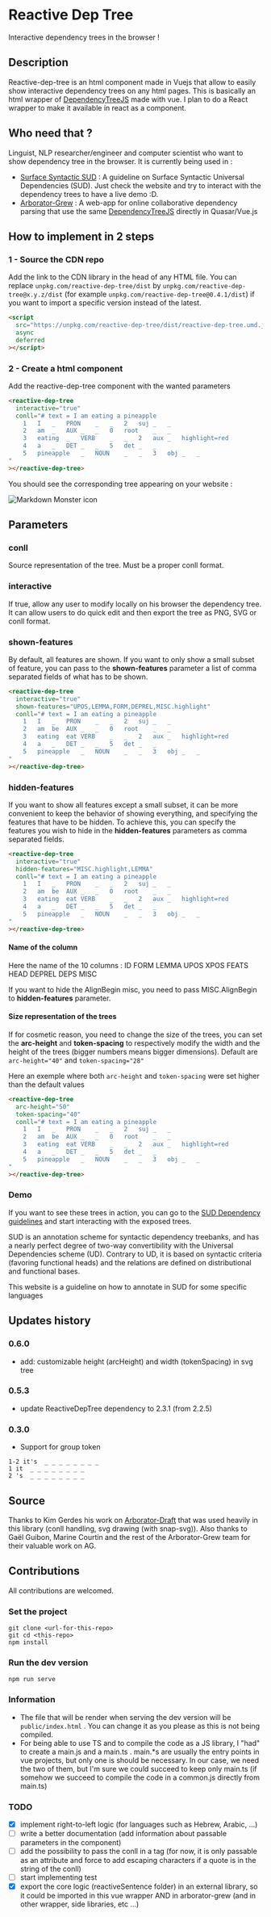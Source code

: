 # Reactive Dep Tree

Interactive dependency trees in the browser !

## Description

Reactive-dep-tree is an html component made in Vuejs that allow to easily show interactive dependency trees on any html pages. This is basically an html wrapper of [DependencyTreeJS](https://github.com/kirianguiller/DependencyTreeJS) made with vue. I plan to do a React wrapper to make it available in react as a component.

## Who need that ?

Linguist, NLP researcher/engineer and computer scientist who want to show dependency tree in the browser.
It is currently being used in :

- [Surface Syntactic SUD](https://surfacesyntacticud.github.io) : A guideline on Surface Syntactic Universal Dependencies (SUD). Just check the website and try to interact with the dependency trees to have a live demo :D.
- [Arborator-Grew](https://arboratorgrew.elizia.net/#/) : A web-app for online collaborative dependency parsing that use the same [DependencyTreeJS](https://github.com/kirianguiller/DependencyTreeJS) directly in Quasar/Vue.js

## How to implement in 2 steps

### 1 - Source the CDN repo

Add the link to the CDN library in the head of any HTML file. You can replace `unpkg.com/reactive-dep-tree/dist` by `unpkg.com/reactive-dep-tree@x.y.z/dist` (for example `unpkg.com/reactive-dep-tree@0.4.1/dist`) if you want to import a specific version instead of the latest.

```html
<script
  src="https://unpkg.com/reactive-dep-tree/dist/reactive-dep-tree.umd.js"
  async
  deferred
></script>
```

### 2 - Create a <reactive-dep-tree> html component

Add the reactive-dep-tree component with the wanted parameters

```html
<reactive-dep-tree
  interactive="true"
  conll="# text = I am eating a pineapple
    1	I	_	PRON	_	_	2	suj	_	_
    2	am	_	AUX	_	_	0	root	_	_
    3	eating	_	VERB	_	_	2	aux	_	highlight=red
    4	a	_	DET	_	_	5	det	_	_
    5	pineapple	_	NOUN	_	_	3	obj	_	_
"
></reactive-dep-tree>
```

You should see the corresponding tree appearing on your website :

<img src="docs/I_am_eating_a_pineapple.png"
     alt="Markdown Monster icon"
      />

## Parameters

### conll

Source representation of the tree. Must be a proper conll format.

### interactive

If true, allow any user to modify locally on his browser the dependency tree. It can allow users to do quick edit and then export the tree as PNG, SVG or conll format.


### shown-features
By default, all features are shown. If you want to only show a small subset of feature, you can pass to the **shown-features** parameter a list of comma separated fields of what has to be shown.

```html
<reactive-dep-tree
  interactive="true"
  shown-features="UPOS,LEMMA,FORM,DEPREL,MISC.highlight"
  conll="# text = I am eating a pineapple
    1	I	_	PRON	_	_	2	suj	_	_
    2	am	be	AUX	_	_	0	root	_	_
    3	eating	eat	VERB	_	_	2	aux	_	highlight=red
    4	a	_	DET	_	_	5	det	_	_
    5	pineapple	_	NOUN	_	_	3	obj	_	_
"
></reactive-dep-tree>
```


### hidden-features
If you want to show all features except a small subset, it can be more convenient to keep the behavior of showing everything, and specifying the features that have to be hidden. To achieve this, you can specify the features you wish to hide in the **hidden-features** parameters as comma separated fields.

```html
<reactive-dep-tree
  interactive="true"
  hidden-features="MISC.highlight,LEMMA"
  conll="# text = I am eating a pineapple
    1	I	_	PRON	_	_	2	suj	_	_
    2	am	be	AUX	_	_	0	root	_	_
    3	eating	eat	VERB	_	_	2	aux	_	highlight=red
    4	a	_	DET	_	_	5	det	_	_
    5	pineapple	_	NOUN	_	_	3	obj	_	_
"
></reactive-dep-tree>
```

#### Name of the column
Here the name of the 10 columns : 
ID  FORM  LEMMA UPOS XPOS FEATS HEAD  DEPREL  DEPS MISC

If you want to hide the AlignBegin misc, you need to pass MISC.AlignBegin to **hidden-features** parameter.

#### Size representation of the trees

If for cosmetic reason, you need to change the size of the trees, you can set the ****arc-height**** and **token-spacing** to respectively modify the width and the height of the trees (bigger numbers means bigger dimensions).
Default are `arc-height="40"` and `token-spacing="28"`

Here an exemple where both `arc-height` and `token-spacing` were set higher than the default values
```html
<reactive-dep-tree
  arc-height="50"
  token-spacing="40"
  conll="# text = I am eating a pineapple
    1	I	_	PRON	_	_	2	suj	_	_
    2	am	be	AUX	_	_	0	root	_	_
    3	eating	eat	VERB	_	_	2	aux	_	highlight=red
    4	a	_	DET	_	_	5	det	_	_
    5	pineapple	_	NOUN	_	_	3	obj	_	_
"
></reactive-dep-tree>
```

### Demo

If you want to see these trees in action, you can go to the [SUD Dependency guidelines](https://surfacesyntacticud.github.io/) and start interacting with the exposed trees.

SUD is an annotation scheme for syntactic dependency treebanks, and has a nearly perfect degree of two-way convertibility with the Universal Dependencies scheme (UD). Contrary to UD, it is based on syntactic criteria (favoring functional heads) and the relations are defined on distributional and functional bases.

This website is a guideline on how to annotate in SUD for some specific languages

## Updates history
### 0.6.0
- add: customizable height (arcHeight) and width (tokenSpacing) in svg tree
### 0.5.3
- update ReactiveDepTree dependency to 2.3.1 (from 2.2.5)
### 0.3.0

- Support for group token

```tsv
1-2 it's  _ _ _ _ _ _ _ _
1 it  _ _ _ _ _ _ _ _
2 's  _ _ _ _ _ _ _ _
```

## Source

Thanks to Kim Gerdes his work on [Arborator-Draft](https://github.com/Arborator/arborator-draft) that was used heavily in this library (conll handling, svg drawing (with snap-svg)). Also thanks to Gaël Guibon, Marine Courtin and the rest of the Arborator-Grew team for their valuable work on AG.

## Contributions

All contributions are welcomed.

### Set the project

```
git clone <url-for-this-repo>
git cd <this-repo>
npm install
```

### Run the dev version

```
npm run serve
```

### Information

- The file that will be render when serving the dev version will be `public/index.html` . You can change it as you please as this is not being compiled.
- For being able to use TS and to compile the code as a JS library, I "had" to create a main.js and a main.ts . main.\*s are usually the entry points in vue projects, but only one is should be necessary. In our case, we need the two of them, but I'm sure we could succeed to keep only main.ts (if somehow we succeed to compile the code in a common.js directly from main.ts)

### TODO

- [x] implement right-to-left logic (for languages such as Hebrew, Arabic, ...)
- [ ] write a better documentation (add information about passable parameters in the <reactive-dep-tree> component)
- [ ] add the possibility to pass the conll in a <conll> tag (for now, it is only passable as an attribute and force to add escaping characters if a quote is in the string of the conll)
- [ ] start implementing test
- [x] export the core logic (reactiveSentence folder) in an external library, so it could be imported in this vue wrapper AND in arborator-grew (and in other wrapper, side libraries, etc ...)
